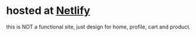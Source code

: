 # hosted at [Netlify](https://main--thriving-brioche-41597f.netlify.app/)

this is NOT a functional site, just design for home, profile, cart and product.
